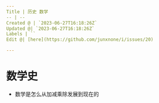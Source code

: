 ```yaml
---
Title | 历史 数学
-- | --
Created @ | `2023-06-27T16:18:26Z`
Updated @| `2023-06-27T16:18:26Z`
Labels | ``
Edit @| [here](https://github.com/junxnone/i/issues/20)

---
```

# 数学史
- 数学是怎么从加减乘除发展到现在的
